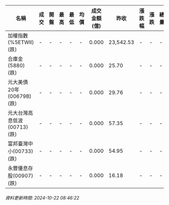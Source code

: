 | 名稱 | 成交 | 開盤 | 最高 | 最低 | 均價 | 成交金額(億) | 昨收 | 漲跌幅 | 漲跌 | 總量 | 昨量 | 振幅 |
| -------- | -------- | -------- | -------- |-------- | -------- | -------- |-------- |-------- |-------- | -------- | -------- |-------- |
|加權指數(%5ETWII) (跌)|-|-|-|-|-|0.000|23,542.53|-|-|-|-|0.00%|
|合庫金(5880) (跌)|-|-|-|-|-|0.000|25.70|-|-|-|-|0.00%|
|元大美債20年(00679B) (跌)|-|-|-|-|-|0.000|29.76|-|-|-|-|0.00%|
|元大台灣高息低波(00713) (跌)|-|-|-|-|-|0.000|57.35|-|-|-|-|0.00%|
|富邦臺灣中小(00733) (跌)|-|-|-|-|-|0.000|54.95|-|-|-|-|0.00%|
|永豐優息存股(00907) (跌)|-|-|-|-|-|0.000|16.18|-|-|-|-|0.00%|
###### 資料更新時間: 2024-10-22 08:46:22